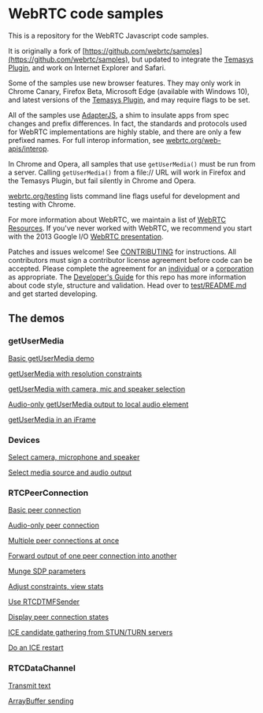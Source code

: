 # WebRTC code samples #

This is a repository for the WebRTC Javascript code samples.

It is originally a fork of [https://github.com/webrtc/samples](https://github.com/webrtc/samples), but updated to integrate the [Temasys Plugin](plugin.temasys.com.sg), and work on Internet Explorer and Safari.

Some of the samples use new browser features. They may only work in Chrome Canary, Firefox Beta, Microsoft Edge (available with Windows 10), and latest versions of the [Temasys Plugin](plugin.temasys.com.sg), and may require flags to be set.

All of the samples use [AdapterJS](https://github.com/Temasys/AdapterJS), a shim to insulate apps from spec changes and prefix differences. In fact, the standards and protocols used for WebRTC implementations are highly stable, and there are only a few prefixed names. For full interop information, see [webrtc.org/web-apis/interop](http://www.webrtc.org/web-apis/interop).

In Chrome and Opera, all samples that use `getUserMedia()` must be run from a server. Calling `getUserMedia()` from a file:// URL will work in Firefox and the Temasys Plugin, but fail silently in Chrome and Opera.

[webrtc.org/testing](http://www.webrtc.org/testing) lists command line flags useful for development and testing with Chrome.

For more information about WebRTC, we maintain a list of [WebRTC Resources](https://docs.google.com/document/d/1idl_NYQhllFEFqkGQOLv8KBK8M3EVzyvxnKkHl4SuM8/edit). If you've never worked with WebRTC, we recommend you start with the 2013 Google I/O [WebRTC presentation](http://www.youtube.com/watch?v=p2HzZkd2A40).

Patches and issues welcome! See [CONTRIBUTING](https://github.com/Temasys/Google-WebRTC-Samples/blob/dev/CONTRIBUTING.md) for instructions. All contributors must sign a contributor license agreement before code can be accepted. Please complete the agreement for an [individual](https://developers.google.com/open-source/cla/individual) or a [corporation](https://developers.google.com/open-source/cla/corporate) as appropriate.
The [Developer's Guide](https://bit.ly/webrtcdevguide) for this repo has more information about code style, structure and validation.
Head over to [test/README.md](https://github.com/Temasys/Google-WebRTC-Samples/blob/dev/test/README.md) and get started developing.

## The demos ##

### getUserMedia ###

[Basic getUserMedia demo](https://github.com/Temasys/Google-WebRTC-Samples/src/content/getusermedia/gum/)

<!-- [getUserMedia + canvas](https://github.com/Temasys/Google-WebRTC-Samples/src/content/getusermedia/canvas/) -->

<!-- [getUserMedia + canvas + CSS Filters](https://github.com/Temasys/Google-WebRTC-Samples/src/content/getusermedia/filter/) -->

[getUserMedia with resolution constraints](https://github.com/Temasys/Google-WebRTC-Samples/src/content/getusermedia/resolution/)

[getUserMedia with camera, mic and speaker selection](https://github.com/Temasys/Google-WebRTC-Samples/src/content/getusermedia/source/)

[Audio-only getUserMedia output to local audio element](https://github.com/Temasys/Google-WebRTC-Samples/src/content/getusermedia/audio/)

<!-- [Audio-only getUserMedia displaying volume](https://github.com/Temasys/Google-WebRTC-Samples/src/content/getusermedia/volume/) -->

<!-- [Face tracking](https://github.com/Temasys/Google-WebRTC-Samples/src/content/getusermedia/face/) -->

<!-- [Record stream](https://github.com/Temasys/Google-WebRTC-Samples/src/content/getusermedia/record/) -->

[getUserMedia in an iFrame](https://github.com/Temasys/Google-WebRTC-Samples/src/content/getusermedia/iframe)

### Devices ###

[Select camera, microphone and speaker](https://github.com/Temasys/Google-WebRTC-Samples/src/content/devices/input-output/)

[Select media source and audio output](https://github.com/Temasys/Google-WebRTC-Samples/src/content/devices/multi/)

### RTCPeerConnection ###

[Basic peer connection](https://github.com/Temasys/Google-WebRTC-Samples/src/content/peerconnection/pc1/)

[Audio-only peer connection](https://github.com/Temasys/Google-WebRTC-Samples/src/content/peerconnection/audio/)

[Multiple peer connections at once](https://github.com/Temasys/Google-WebRTC-Samples/src/content/peerconnection/multiple/)

[Forward output of one peer connection into another](https://github.com/Temasys/Google-WebRTC-Samples/src/content/peerconnection/multiple-relay/)

[Munge SDP parameters](https://github.com/Temasys/Google-WebRTC-Samples/src/content/peerconnection/munge-sdp/)

<!-- [Use pranswer when setting up a peer connection](https://github.com/Temasys/Google-WebRTC-Samples/src/content/peerconnection/pr-answer/) -->

[Adjust constraints, view stats](https://github.com/Temasys/Google-WebRTC-Samples/src/content/peerconnection/constraints/)

<!-- [Display createOffer output](https://github.com/Temasys/Google-WebRTC-Samples/src/content/peerconnection/create-offer/) -->

[Use RTCDTMFSender](https://github.com/Temasys/Google-WebRTC-Samples/src/content/peerconnection/dtmf/)

[Display peer connection states](https://github.com/Temasys/Google-WebRTC-Samples/src/content/peerconnection/states/)

[ICE candidate gathering from STUN/TURN servers](https://github.com/Temasys/Google-WebRTC-Samples/src/content/peerconnection/trickle-ice/)

[Do an ICE restart](https://github.com/Temasys/Google-WebRTC-Samples/src/content/peerconnection/restart-ice/)

<!-- [Web Audio output as input to peer connection](https://github.com/Temasys/Google-WebRTC-Samples/src/content/peerconnection/webaudio-input/) -->

<!-- [Peer connection as input to Web Audio](https://github.com/Temasys/Google-WebRTC-Samples/src/content/peerconnection/webaudio-output/) -->

### RTCDataChannel ###

[Transmit text](https://github.com/Temasys/Google-WebRTC-Samples/src/content/datachannel/basic/)

<!-- [Transfer a file](https://github.com/Temasys/Google-WebRTC-Samples/src/content/datachannel/filetransfer/) -->

<!-- [Transfer data](https://github.com/Temasys/Google-WebRTC-Samples/src/content/datachannel/datatransfer/) -->

[ArrayBuffer sending](https://github.com/Temasys/Google-WebRTC-Samples/src/content/datachannel/arraybuffer/)

<!-- ### Video chat ###

[AppRTC video chat client](https://apprtc.appspot.com/) powered by Google App Engine

[AppRTC URL parameters](https://apprtc.appspot.com/params.html)
 -->